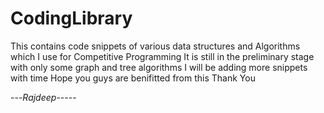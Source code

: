 # CodingLibrary
This contains code snippets of various data structures and Algorithms which I use for Competitive Programming
It is still in the preliminary stage with only some graph and tree algorithms
I will be adding more snippets with time
Hope you guys are benifitted from this
Thank You

---*Rajdeep*-----
